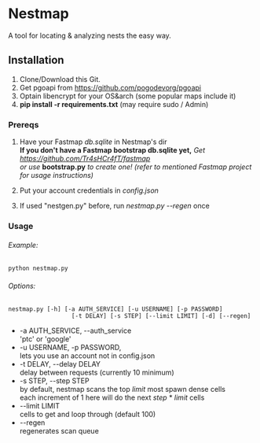 # Nestmap

A tool for locating & analyzing nests the easy way.


## Installation

1. Clone/Download this Git.
2. Get pgoapi from https://github.com/pogodevorg/pgoapi
3. Optain libencrypt for your OS&arch (some popular maps include it)
4. **pip install -r requirements.txt** (may require sudo / Admin)

### Prereqs

1. Have your Fastmap *db.sqlite* in Nestmap's dir  
**If you don't have a Fastmap bootstrap db.sqlite yet,** *Get https://github.com/Tr4sHCr4fT/fastmap*   
*or use* **bootstrap.py** *to create one! (refer to mentioned Fastmap project for usage instructions)*

2. Put your account credentials in *config.json*   
3. If used "nestgen.py" before, run *nestmap.py --regen* once

### Usage

###### Example:
```
python nestmap.py
```

###### Options:

```
nestmap.py [-h] [-a AUTH_SERVICE] [-u USERNAME] [-p PASSWORD]
                  [-t DELAY] [-s STEP] [--limit LIMIT] [-d] [--regen]
```

- -a AUTH_SERVICE, --auth_service   
'ptc' or 'google'   
- -u USERNAME, -p PASSWORD,   
lets you use an account not in config.json   
- -t DELAY, --delay DELAY   
delay between requests (currently 10 minimum)   
- -s STEP, --step STEP   
by default, nestmap scans the top *limit* most spawn dense cells    
each increment of 1 here will do the next *step* * *limit* cells   
- --limit LIMIT   
cells to get and loop through (default 100)
- --regen   
regenerates scan queue
